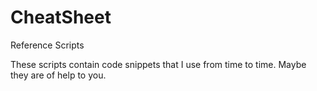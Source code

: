 # CheatSheet
Reference Scripts

These scripts contain code snippets that I use from time to time. Maybe they are of help to you.

